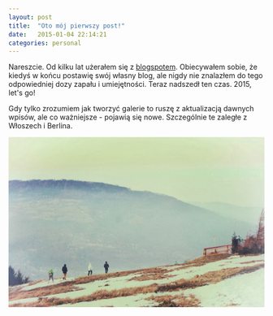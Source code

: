 ```yaml
---
layout: post
title:  "Oto mój pierwszy post!"
date:   2015-01-04 22:14:21
categories: personal
---
```

Nareszcie. Od kilku lat użerałem się z [blogspotem]. Obiecywałem sobie, że kiedyś w końcu postawię swój własny blog, ale nigdy nie znalazłem do tego odpowiedniej dozy zapału i umiejętności. Teraz nadszedł ten czas. 2015, let's go!

Gdy tylko zrozumiem jak tworzyć galerie to ruszę z aktualizacją dawnych wpisów, ale co ważniejsze - pojawią się nowe. Szczególnie te zaległe z Włoszech i Berlina.

![Winter walking](/gallery/DSC08524.JPG)

[blogspotem]:      http://nikodamn.blogspot.com
